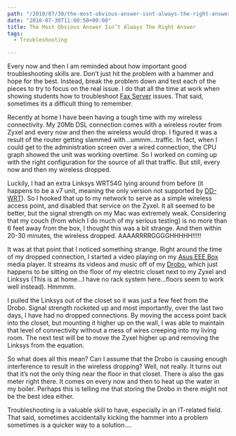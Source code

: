 ```yaml
---
path: "/2010/07/30/the-most-obvious-answer-isnt-always-the-right-answer-html/" 
date: "2010-07-30T11:00:50+00:00" 
title: The Most Obvious Answer Isn’t Always The Right Answer
tags:
  - Troubleshooting

---
```


  <p>
    Every now and then I am reminded about how important good troubleshooting skills are. Don&#8217;t just hit the problem with a hammer and hope for the best. Instead, break the problem down and test each of the pieces to try to focus on the real issue. I do that all the time at work when showing students how to troubleshoot <a href="http://faxsolutionsblog.opentext.com">Fax Server</a> issues. That said, sometimes its a difficult thing to remember.
  </p>
  
  <p>
    Recently at home I have been having a tough time with my wireless connectivity. My 20Mb DSL connection comes with a wireless router from Zyxel and every now and then the wireless would drop. I figured it was a result of the router getting slammed with&#8230;ummm&#8230;traffic. In fact, when I could get to the administration screen over a wired connection, the CPU graph showed the unit was working overtime. So I worked on coming up with the right configuration for the source of all that traffic. But still, every now and then my wireless dropped.
  </p>
  
  <p>
    Luckily, I had an extra Linksys WRT54G lying around from before (it happens to be a v7 unit, meaning the only version not supported by <a href="http://www.dd-wrt.com/site/index">DD-WRT</a>). So I hooked that up to my network to serve as a simple wireless access point, and disabled that service on the Zyxel. It all seemed to be better, but the signal strength on my Mac was extremely weak. Considering that my couch (from which I do much of my serious testing) is no more than 6 feet away from the box, I thought this was a bit strange. And then within 20-30 minutes, the wireless dropped. AAAARRRRGGGGHHHHH!!!!!
  </p>
  
  <p>
    It was at that point that I noticed something strange. Right around the time of my dropped connection, I started a video playing on my <a href="http://www.engadget.com/2009/10/01/asus-eeebox-eb1501-comes-packing-windows-7-atom-330/">Asus EEE Box</a> media player. It streams its videos and music off of my <a href="http://www.drobo.com/">Drobo</a>, which just happens to be sitting on the floor of my electric closet next to my Zyxel and Linksys (This is at home&#8230;I have no rack system here&#8230;floors seem to work well instead). Hmmmm.
  </p>
  
  <p>
    I pulled the Linksys out of the closet so it was just a few feet from the Drobo. Signal strength rocketed up and most importantly, over the last two days, I have had no dropped connections. By moving the access point back into the closet, but mounting it higher up on the wall, I was able to maintain that level of connectivity without a mess of wires creeping into my living room. The next test will be to move the Zyxel higher up and removing the Linksys from the equation.
  </p>
  
  <p>
    So what does all this mean? Can I assume that the Drobo is causing enough interference to result in the wireless dropping? Well, not really. It turns out that it&#8217;s not the only thing near the floor in that closet. There is also the gas meter right there. It comes on every now and then to heat up the water in my boiler. Perhaps this is telling me that storing the Drobo in there might not be the best idea either.
  </p>
  
  <p>
    Troubleshooting is a valuable skill to have, especially in an IT-related field. That said, sometimes accidentally kicking the hammer into a problem sometimes is a quicker way to a solution&#8230;.
  </p>
</div>
